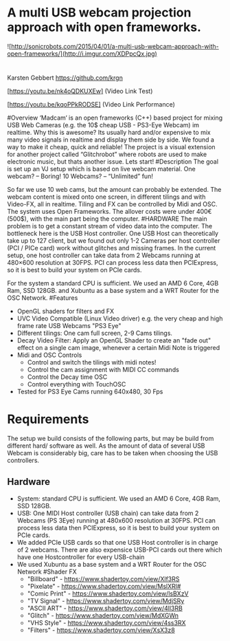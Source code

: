 A multi USB webcam projection approach with open frameworks.
=====
![http://sonicrobots.com/2015/04/01/a-multi-usb-webcam-approach-with-open-frameworks/](http://i.imgur.com/XDPpcQx.jpg)
#
Karsten Gebbert https://github.com/krgn

[https://youtu.be/nk4oQDKUXEw] (Video Link Test)

[https://youtu.be/kqoPPkRODSE] (Video Link Performance)

#Overview
‘Madcam‘ is an open frameworks (C++) based project for mixing USB Web Cameras (e.g. the 10$ cheap USB - PS3-Eye Webcam) im realtime. Why this is awesome? Its usually hard and/or expensive to mix many video signals in realtime and display them side by side. We found a way to make it cheap, quick and reliable!
The project is a visual extension for another  project called “Glitchrobot” where robots are used to make electronic music, but thats another issue. Lets start!
#Description
The goal is set up an VJ setup which is based on live webcam material. One webcam? – Boring! 10 Webcams? – “Unlimited” fun!

So far we use 10 web cams, but the amount can probably be extended. The webcam content is mixed onto one screen, in different tilings and with Video-FX, all in realtime. Tiling and FX can be controlled by Midi and OSC. The system uses Open Frameworks. The allover costs were under 400€ (500$), with the main part being the computer.
#HARDWARE
The main problem is to get a constant stream of video data into the computer. The bottleneck here is the USB Host controller. One USB Host can theoretically take up to 127 client, but we found out only 1-2 Cameras per host controller (PCI / PICe card) work without glitches and missing frames.
In the current setup, one host controller can take data from 2 Webcams running at 480×600 resolution at 30FPS. PCI can process less data then PCIExpress, so it is best to build your system on PCIe cards.

For the system a standard CPU is sufficient. We used an AMD 6 Core, 4GB Ram, SSD 128GB.
and Xubuntu as a base system and a WRT Router for the OSC Network.
#Features
- OpenGL shaders for filters and FX
- UVC Video Compatible (Linux Video driver) e.g. the very cheap and high frame rate USB Webcams "PS3 Eye"
- Different tilings: One cam full screen, 2-9 Cams tilings.
- Decay Video Filter: Apply an OpenGL Shader to create an "fade out" effect on a single cam image, whenever a certain Midi Note is triggered
- Midi and OSC Controls
  - Control and switch the tilings with midi notes!
  - Control the cam assignment with MIDI CC commands
  - Control the Decay time OSC
  - Control everything with TouchOSC
-  Tested for PS3 Eye Cams running 640x480, 30 Fps
# Requirements 
The setup we build consists of the following parts, but may be build from different hard/ software as well. As the amount of data of several USB Webcam is considerably big, care has to be taken when choosing the USB controllers.
## Hardware
- System: standard CPU is sufficient. We used an AMD 6 Core, 4GB Ram, SSD 128GB.
- USB: One MIDI Host controller (USB chain) can take data from 2 Webcams (PS 3Eye) running at 480x600 resolution at 30FPS. PCI can process less data then PCIExpress, so it is best to build your system on PCIe cards. 
- We added PCIe USB cards so that one USB Host controller is in charge of 2 webcams. There are also expensice USB-PCI cards out there which have one Hostcontroller for every USB-chain
- We used Xubuntu as a base system and a WRT Router for the OSC Network
#Shader FX
  - "Billboard"   - https://www.shadertoy.com/view/Xlf3RS
  - "Pixelate"    - https://www.shadertoy.com/view/MslXRl#
  - "Comic Print" - https://www.shadertoy.com/view/lsBXzV
  - "TV Signal"   - https://www.shadertoy.com/view/MdjSRy
  - "ASCII ART"   - https://www.shadertoy.com/view/4ll3RB
  - "Glitch"      - https://www.shadertoy.com/view/MdXGWn
  - "VHS Style"   - https://www.shadertoy.com/view/4ss3RX
  - "Filters"     - https://www.shadertoy.com/view/XsX3z8
  


